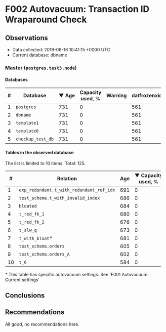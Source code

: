 # F002 Autovacuum: Transaction ID Wraparound Check #

## Observations ##
- Data collected: 2019-08-16 10:41:15 +0000 UTC
- Current database: dbname




### Master (`postgres.test3.node`) ###


#### Databases ####


| \# | Database | &#9660;&nbsp;Age | Capacity used, % | Warning | datfrozenxid |
|--|--------|-----|------------------|---------|--------------|
| 1 |`postgres`|731 |0 |  |561 |
| 2 |`dbname`|731 |0 |  |561 |
| 3 |`template1`|731 |0 |  |561 |
| 4 |`template0`|731 |0 |  |561 |
| 5 |`checkup_test_db`|731 |0 |  |561 |


#### Tables in the observed database ####
The list is limited to 10 items. Total: 125.

| \# | Relation | Age | &#9660;&nbsp;Capacity used, % | Warning |rel_relfrozenxid | toast_relfrozenxid |
|---|-------|-----|------------------|---------|-----------------|--------------------|
| 1 |`exp_redundant.t_with_redundant_ref_idx` |691 |0 |  |601 |0 |
| 2 |`test_schema.t_with_invalid_index` |686 |0 |  |606 |0 |
| 3 |`bloated` |684 |0 |  |608 |0 |
| 4 |`t_red_fk_1` |680 |0 |  |612 |0 |
| 5 |`t_red_fk_2` |676 |0 |  |616 |0 |
| 6 |`t_slw_q` |673 |0 |  |619 |0 |
| 7 |`t_with_bloat`\* |681 |0 |  |611 |0 |
| 8 |`test_schema.orders` |605 |0 |  |687 |0 |
| 9 |`test_schema.orders_A` |602 |0 |  |690 |0 |
| 10 |`t_6` |584 |0 |  |708 |0 |


\* This table has specific autovacuum settings. See 'F001 Autovacuum: Current settings'


## Conclusions ##
 


## Recommendations ##
  All good, no recommendations here.
 

